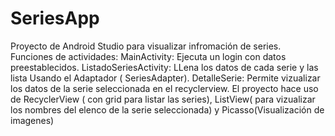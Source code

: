 # SeriesApp
Proyecto de Android Studio para visualizar infromación de series.
Funciones de actividades:
  MainActivity: Ejecuta un login con datos preestablecidos.
  ListadoSeriesActivity: LLena los datos de cada serie y las lista Usando el Adaptador ( SeriesAdapter).
  DetalleSerie: Permite vizualizar los datos de la serie seleccionada en el recyclerview.
El proyecto hace uso de RecyclerView ( con grid para listar las series), ListView( para vizualizar los nombres del elenco de la serie seleccionada) y Picasso(Visualización de imagenes)
